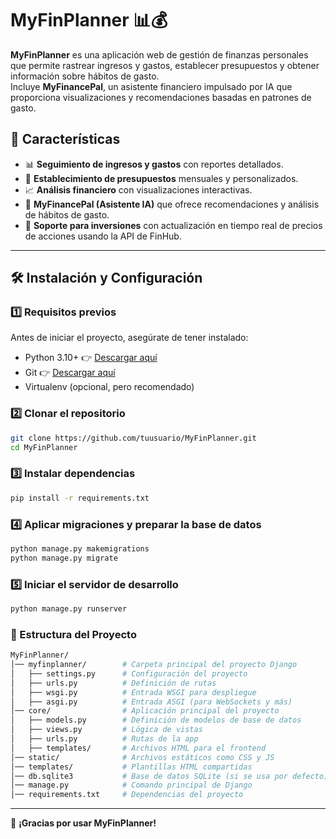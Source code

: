 # MyFinPlanner 📊💰

**MyFinPlanner** es una aplicación web de gestión de finanzas personales que permite rastrear ingresos y gastos, establecer presupuestos y obtener información sobre hábitos de gasto.  
Incluye **MyFinancePal**, un asistente financiero impulsado por IA que proporciona visualizaciones y recomendaciones basadas en patrones de gasto.

## 🚀 Características

- 📊 **Seguimiento de ingresos y gastos** con reportes detallados.  
- 🎯 **Establecimiento de presupuestos** mensuales y personalizados.  
- 📈 **Análisis financiero** con visualizaciones interactivas.  
- 🤖 **MyFinancePal (Asistente IA)** que ofrece recomendaciones y análisis de hábitos de gasto.  
- 📡 **Soporte para inversiones** con actualización en tiempo real de precios de acciones usando la API de FinHub.  

---

## 🛠 Instalación y Configuración

### 1️⃣ Requisitos previos

Antes de iniciar el proyecto, asegúrate de tener instalado:

- Python 3.10+ 👉 [Descargar aquí](https://www.python.org/downloads/)
- Git 👉 [Descargar aquí](https://git-scm.com/)
- Virtualenv (opcional, pero recomendado)  

### 2️⃣ Clonar el repositorio

```bash
git clone https://github.com/tuusuario/MyFinPlanner.git
cd MyFinPlanner
```

### 3️⃣ Instalar dependencias

```bash
pip install -r requirements.txt
```

### 4️⃣ Aplicar migraciones y preparar la base de datos

```bash
python manage.py makemigrations
python manage.py migrate
```

### 5️⃣ Iniciar el servidor de desarrollo

```bash
python manage.py runserver
```

### 📁 Estructura del Proyecto
```bash
MyFinPlanner/
│── myfinplanner/        # Carpeta principal del proyecto Django
│   ├── settings.py      # Configuración del proyecto
│   ├── urls.py          # Definición de rutas
│   ├── wsgi.py          # Entrada WSGI para despliegue
│   ├── asgi.py          # Entrada ASGI (para WebSockets y más)
│── core/                # Aplicación principal del proyecto
│   ├── models.py        # Definición de modelos de base de datos
│   ├── views.py         # Lógica de vistas
│   ├── urls.py          # Rutas de la app
│   ├── templates/       # Archivos HTML para el frontend
│── static/              # Archivos estáticos como CSS y JS
│── templates/           # Plantillas HTML compartidas
│── db.sqlite3           # Base de datos SQLite (si se usa por defecto)
│── manage.py            # Comando principal de Django
│── requirements.txt     # Dependencias del proyecto
```

---

🚀 **¡Gracias por usar MyFinPlanner!**  
  






